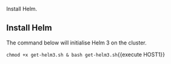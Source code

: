 Install Helm.

## Install Helm

The command below will initialise Helm 3 on the cluster.

`chmod +x get-helm3.sh & bash get-helm3.sh`{{execute HOST1}}
